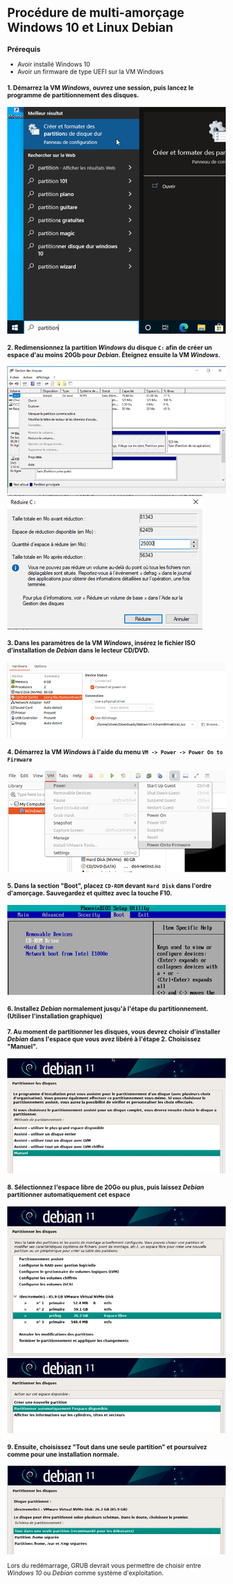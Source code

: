 # Procédure de multi-amorçage Windows 10 et Linux Debian
### Prérequis
+ Avoir installé Windows 10
+ Avoir un firmware de type UEFI sur la VM Windows
  
#### 1. Démarrez la VM *Windows*, ouvrez une session, puis lancez le programme de partitionnement des disques.
<kbd>![partition](images/partition.png)</kbd>

#### 2. Redimensionnez la partition *Windows* du disque `C:` afin de créer un espace d'au moins 20Gb pour *Debian*. Éteignez ensuite la VM *Windows*.
<kbd>![reduire](images/reduire.png)</kbd>
<kbd>![taille](images/taille.png)</kbd>

#### 3. Dans les paramètres de la VM *Windows*, insérez le fichier ISO d'installation de *Debian* dans le lecteur CD/DVD.
<kbd>![iso](images/iso.png)</kbd>

#### 4. Démarrez la VM *Windows* à l'aide du menu `VM -> Power -> Power On to Firmware`
<kbd>![power](images/power.png)</kbd>

#### 5. Dans la section "Boot", placez `CD-ROM` devant `Hard Disk` dans l'ordre d'amorçage. Sauvegardez et quittez avec la touche F10.
<kbd>![boot](images/boot.png)</kbd>

#### 6. Installez *Debian* normalement jusqu'à l'étape du partitionnement.(Utiliser l'installation graphique)
#### 7. Au moment de partitionner les disques, vous devrez choisir d'installer *Debian* dans l'espace que vous avez libéré à l'étape 2. Choisissez "Manuel". 
<kbd>![manuel](images/manuel.png)</kbd>

#### 8. Sélectionnez l'espace libre de 20Go ou plus, puis laissez *Debian* partitionner automatiquement cet espace
<kbd>![free](images/free.png)</kbd>
<kbd>![auto](images/auto.png)</kbd>

#### 9. Ensuite, choisissez "Tout dans une seule partition" et poursuivez comme pour une installation normale.
<kbd>![tout](images/tout.png)</kbd>

Lors du redémarrage, GRUB devrait vous permettre de choisir entre *Windows 10* ou *Debian* comme système d'exploitation.
